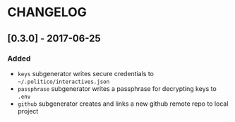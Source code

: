 # CHANGELOG

## [0.3.0] - 2017-06-25

### Added

- `keys` subgenerator writes secure credentials to `~/.politico/interactives.json`
- `passphrase` subgenerator writes a passphrase for decrypting keys to `.env`
- `github` subgenerator creates and links a new github remote repo to local project
